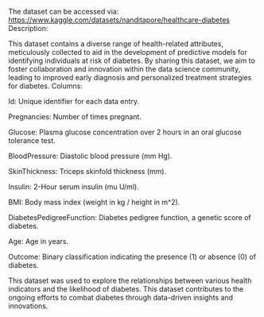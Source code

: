 The dataset can be accessed via: https://www.kaggle.com/datasets/nanditapore/healthcare-diabetes Description:

This dataset contains a diverse range of health-related attributes, meticulously collected to aid in the development of predictive models for identifying individuals at risk of diabetes. By sharing this dataset, we aim to foster collaboration and innovation within the data science community, leading to improved early diagnosis and personalized treatment strategies for diabetes. Columns:

Id: Unique identifier for each data entry.

Pregnancies: Number of times pregnant.

Glucose: Plasma glucose concentration over 2 hours in an oral glucose tolerance test.

BloodPressure: Diastolic blood pressure (mm Hg).

SkinThickness: Triceps skinfold thickness (mm).

Insulin: 2-Hour serum insulin (mu U/ml).

BMI: Body mass index (weight in kg / height in m^2).

DiabetesPedigreeFunction: Diabetes pedigree function, a genetic score of diabetes.

Age: Age in years.

Outcome: Binary classification indicating the presence (1) or absence (0) of diabetes. 

This dataset was used to explore the relationships between various health indicators and the likelihood of diabetes. This dataset contributes to the ongoing efforts to combat diabetes through data-driven insights and innovations.
